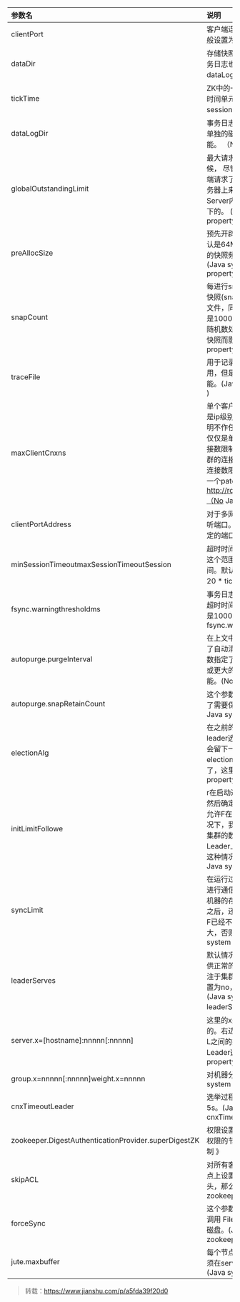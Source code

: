 | 参数名 |	说明 |
| :---- | :--- |
| clientPort | 客户端连接server的端口，即对外服务端口，一般设置为2181吧 |
| dataDir | 存储快照文件snapshot的目录。默认情况下，事务日志也会存储在这里。建议同时配置参数dataLogDir, 事务日志的写性能直接影响zk性能 |
| tickTime | ZK中的一个时间单元。ZK中所有时间都是以这个时间单元为基础，进行整数倍配置的。例如，session的最小超时时间是2*tickTime |
| dataLogDir | 事务日志输出目录。尽量给事务日志的输出配置单独的磁盘或是挂载点，这将极大的提升ZK性能。 （No Java system property） |
| globalOutstandingLimit | 最大请求堆积数。默认是1000。ZK运行的时候， 尽管server已经没有空闲来处理更多的客户端请求了，但是还是允许客户端将请求提交到服务器上来，以提高吞吐性能。当然，为了防止Server内存溢出，这个请求堆积数还是需要限制下的。 (Java system property:zookeeper.globalOutstandingLimit. ) |
| preAllocSize | 预先开辟磁盘空间，用于后续写入事务日志。默认是64M，每个事务日志大小就是64M。如果ZK的快照频率较大的话，建议适当减小这个参数。(Java system property:zookeeper.preAllocSize ) |
| snapCount | 每进行snapCount次事务日志输出后，触发一次快照(snapshot), 此时，ZK会生成一个snapshot.文件，同时创建一个新的事务日志文件log.。默认是100000.（真正的代码实现中，会进行一定的随机数处理，以避免所有服务器在同一时间进行快照而影响性能）(Java system property:zookeeper.snapCount ) |
| traceFile | 用于记录所有请求的log，一般调试过程中可以使用，但是生产环境不建议使用，会严重影响性能。(Java system property:? requestTraceFile ) |
| maxClientCnxns | 单个客户端与单台服务器之间的连接数的限制，是ip级别的，默认是60，如果设置为0，那么表明不作任何限制。请注意这个限制的使用范围，仅仅是单台客户端机器与单台ZK服务器之间的连接数限制，不是针对指定客户端IP，也不是ZK集群的连接数限制，也不是单台ZK对所有客户端的连接数限制。指定客户端IP的限制策略，这里有一个patch，可以尝试一下：http://rdc.taobao.com/team/jm/archives/1334（No Java system property） |
| clientPortAddress | 对于多网卡的机器，可以为每个IP指定不同的监听端口。默认情况是所有IP都监听 clientPort 指定的端口。 New in 3.3.0 |
| minSessionTimeoutmaxSessionTimeoutSession | 超时时间限制，如果客户端设置的超时时间不在这个范围，那么会被强制设置为最大或最小时间。默认的Session超时时间是在2 * tickTime ~ 20 * tickTime 这个范围 New in 3.3.0 |
| fsync.warningthresholdms | 事务日志输出时，如果调用fsync方法超过指定的超时时间，那么会在日志中输出警告信息。默认是1000ms。(Java system property: fsync.warningthresholdms )New in 3.3.4 |
| autopurge.purgeInterval | 在上文中已经提到，3.4.0及之后版本，ZK提供了自动清理事务日志和快照文件的功能，这个参数指定了清理频率，单位是小时，需要配置一个1或更大的整数，默认是0，表示不开启自动清理功能。(No Java system property) New in 3.4.0 |
| autopurge.snapRetainCount | 这个参数和上面的参数搭配使用，这个参数指定了需要保留的文件数目。默认是保留3个。(No Java system property) New in 3.4.0 |
| electionAlg | 在之前的版本中， 这个参数配置是允许我们选择leader选举算法，但是由于在以后的版本中，只会留下一种“TCP-based version of fast leader election”算法，所以这个参数目前看来没有用了，这里也不详细展开说了。(No Java system property) |
| initLimitFollowe | r在启动过程中，会从Leader同步所有最新数据，然后确定自己能够对外服务的起始状态。Leader允许F在 initLimit 时间内完成这个工作。通常情况下，我们不用太在意这个参数的设置。如果ZK集群的数据量确实很大了，F在启动的时候，从Leader上同步数据的时间也会相应变长，因此在这种情况下，有必要适当调大这个参数了。(No Java system property) |
| syncLimit | 在运行过程中，Leader负责与ZK集群中所有机器进行通信，例如通过一些心跳检测机制，来检测机器的存活状态。如果L发出心跳包在syncLimit之后，还没有从F那里收到响应，那么就认为这个F已经不在线了。注意：不要把这个参数设置得过大，否则可能会掩盖一些问题。(No Java system property) |
| leaderServes | 默认情况下，Leader是会接受客户端连接，并提供正常的读写服务。但是，如果你想让Leader专注于集群中机器的协调，那么可以将这个参数设置为no，这样一来，会大大提高写操作的性能。(Java system property: zookeeper. leaderServes )。 |
| server.x=[hostname]:nnnnn[:nnnnn] | 这里的x是一个数字，与myid文件中的id是一致的。右边可以配置两个端口，第一个端口用于F和L之间的数据同步和其它通信，第二个端口用于Leader选举过程中投票通信。 (No Java system property) |
| group.x=nnnnn[:nnnnn]weight.x=nnnnn | 对机器分组和权重设置，可以 参见这里(No Java system property) |
| cnxTimeoutLeader | 选举过程中，打开一次连接的超时时间，默认是5s。(Java system property: zookeeper. cnxTimeout) |
| zookeeper.DigestAuthenticationProvider.superDigestZK | 权限设置相关，具体参见 《 使用super 身份对有权限的节点进行操作 》 和 《 ZooKeeper 权限控制 》 |
| skipACL | 对所有客户端请求都不作ACL检查。如果之前节点上设置有权限限制，一旦服务器上打开这个开头，那么也将失效。(Java system property: zookeeper.skipACL ) |
| forceSync | 这个参数确定了是否需要在事务日志提交的时候调用 FileChannel .force来保证数据完全同步到磁盘。(Java system property: zookeeper.forceSync ) |
| jute.maxbuffer | 每个节点最大数据量，是默认是1M。这个限制必须在server和client端都进行设置才会生效。(Java system property: jute.maxbuffer ) |

> 转载：https://www.jianshu.com/p/a5fda39f20d0
